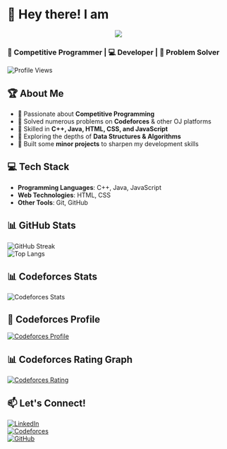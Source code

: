  # 👋 Hey there!  I am


<p align="center">
  <img src="https://readme-typing-svg.demolab.com?font=Fira+Code&pause=1000&color=00FFFF&center=true&vCenter=true&width=500&lines=Fahad+Hasan+Siam;An+Undergraduate+Student+of+CSE" />
</p>

### 🚀 Competitive Programmer | 💻 Developer | 🎯 Problem Solver 


![Profile Views](https://komarev.com/ghpvc/?username=SIAM0808&color=blue)  

## 🏆 About Me  
- 🔹 Passionate about **Competitive Programming**  
- 🔹 Solved numerous problems on **Codeforces** & other OJ platforms  
- 🔹 Skilled in **C++, Java, HTML, CSS, and JavaScript**  
- 🔹 Exploring the depths of **Data Structures & Algorithms**  
- 🔹 Built some **minor projects** to sharpen my development skills  

## 💻 Tech Stack  
- **Programming Languages**: C++, Java, JavaScript  
- **Web Technologies**: HTML, CSS  
- **Other Tools**: Git, GitHub  

## 📊 GitHub Stats  
![GitHub Streak](https://github-readme-streak-stats.herokuapp.com/?user=SIAM0808&theme=tokyonight)  
![Top Langs](https://github-readme-stats.vercel.app/api/top-langs/?username=SIAM0808&layout=compact&theme=tokyonight) 


## 📊 Codeforces Stats  
![Codeforces Stats](https://codeforces-readme-stats.vercel.app/api?username=SIAM_809)
## 🚀 Codeforces Profile  
[![Codeforces Profile](https://img.shields.io/badge/Codeforces-SIAM_809-orange?style=flat&logo=codeforces)](https://codeforces.com/profile/SIAM_809)
## 📊 Codeforces Rating Graph  
[![Codeforces Rating](https://cf.leed.at/graph/SIAM_809)](https://codeforces.com/profile/SIAM_809)



## 📫 Let's Connect!  
[![LinkedIn](https://img.shields.io/badge/LinkedIn-Connect-blue?style=flat&logo=linkedin)](https://linkedin.com/in/siam0808)  
[![Codeforces](https://img.shields.io/badge/Codeforces-Profile-orange?style=flat&logo=codeforces)](https://codeforces.com/profile/SIAM_809)  
[![GitHub](https://img.shields.io/badge/GitHub-Follow-black?style=flat&logo=github)](https://github.com/SIAM0808)  
